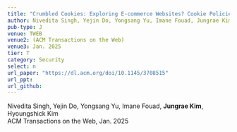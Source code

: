 ```yaml
---
title: "Crumbled Cookies: Exploring E-commerce Websites? Cookie Policies with Data Protection Regulations"
author: Nivedita Singh, Yejin Do, Yongsang Yu, Imane Fouad, Jungrae Kim, and Hyoungshick Kim
pub-type: J
venue: TWEB
venue2: (ACM Transactions on the Web)
venue3: Jan. 2025
tier: T
category: Security
select: n
url_paper: "https://dl.acm.org/doi/10.1145/3708515"
url_ppt:
url_github:
---
```


Nivedita Singh, Yejin Do, Yongsang Yu, Imane Fouad, **Jungrae Kim**, Hyoungshick Kim <br>
ACM Transactions on the Web, Jan. 2025 <br>
